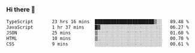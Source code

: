 ### Hi there 👋

<!--
**zhengis-alinur/zhengis-alinur** is a ✨ _special_ ✨ repository because its `README.md` (this file) appears on your GitHub profile.

Here are some ideas to get you started:

- 🔭 I’m currently working on ...
- 🌱 I’m currently learning ...
- 👯 I’m looking to collaborate on ...
- 🤔 I’m looking for help with ...
- 💬 Ask me about ...
- 📫 How to reach me: ...
- 😄 Pronouns: ...
- ⚡ Fun fact: ...
-->

<!--START_SECTION:waka-->

```txt
TypeScript       23 hrs 16 mins  ██████████████████████▒░░   89.48 %
JavaScript       1 hr 37 mins    █▓░░░░░░░░░░░░░░░░░░░░░░░   06.27 %
JSON             25 mins         ▒░░░░░░░░░░░░░░░░░░░░░░░░   01.60 %
HTML             10 mins         ▒░░░░░░░░░░░░░░░░░░░░░░░░   00.70 %
CSS              9 mins          ░░░░░░░░░░░░░░░░░░░░░░░░░   00.61 %
```

<!--END_SECTION:waka-->
